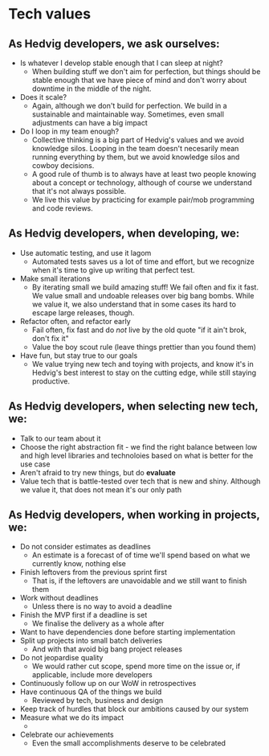 # Tech values

## As Hedvig developers, we ask ourselves:

- Is whatever I develop stable enough that I can sleep at night?
  - When building stuff we don't aim for perfection, but things should be stable enough that we have piece of mind
    and don't worry about downtime in the middle of the night.
- Does it scale?
  - Again, although we don't build for perfection. We build in a sustainable and maintainable way. Sometimes, even
    small adjustments can have a big impact
- Do I loop in my team enough?
  - Collective thinking is a big part of Hedvig's values and we avoid knowledge silos. Looping in the team
    doesn't necesarily mean running everything by them, but we avoid knowledge silos and cowboy decisions.
  - A good rule of thumb is to always have at least two people knowing about a concept or technology,
    although of course we understand that it's not always possible.
  - We live this value by practicing for example pair/mob programming and code reviews.

## As Hedvig developers, when developing, we:

- Use automatic testing, and use it lagom
  - Automated tests saves us a lot of time and effort, but we recognize when it's time to give up writing
    that perfect test.
- Make small iterations
  - By iterating small we build amazing stuff! We fail often and fix it fast. We value small and undoable
    releases over big bang bombs. While we value it, we also understand that in some cases its hard to escape
    large releases, though.
- Refactor often, and refactor early
  - Fail often, fix fast and do _not_ live by the old quote "if it ain't brok, don't fix it"
  - Value the boy scout rule (leave things prettier than you found them)
- Have fun, but stay true to our goals
  - We value trying new tech and toying with projects, and know it's in Hedvig's best interest to stay on the
    cutting edge, while still staying productive.

## As Hedvig developers, when selecting new tech, we:

- Talk to our team about it
- Choose the right abstraction fit - we find the right balance between low and high level libraries and technoloies
  based on what is better for the use case
- Aren't afraid to try new things, but do __evaluate__
- Value tech that is battle-tested over tech that is new and shiny. Although we value it, that does not mean
  it's our only path
  
## As Hedvig developers, when working in projects, we:

- Do not consider estimates as deadlines
  - An estimate is a forecast of of time we'll spend based on what we currently know, nothing else
- Finish leftovers from the previous sprint first
  - That is, if the leftovers are unavoidable and we still want to finish them
- Work without deadlines
  - Unless there is no way to avoid a deadline
- Finish the MVP first if a deadline is set
  - We finalise the delivery as a whole after
- Want to have dependencies done before starting implementation
- Split up projects into small batch deliveries
  - And with that avoid big bang project releases 
- Do not jeopardise quality
  - We would rather cut scope, spend more time on the issue or, if applicable, include more developers
- Continuously follow up on our WoW in retrospectives
- Have continuous QA of the things we build
  - Reviewed by tech, business and design
- Keep track of hurdles that block our ambitions caused by our system
- Measure what we do its impact
  - <Should probably nail how>
- Celebrate our achievements
  - Even the small accomplishments deserve to be celebrated
